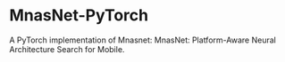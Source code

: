 # MnasNet-PyTorch
A PyTorch implementation of Mnasnet: MnasNet: Platform-Aware Neural Architecture Search for Mobile.
